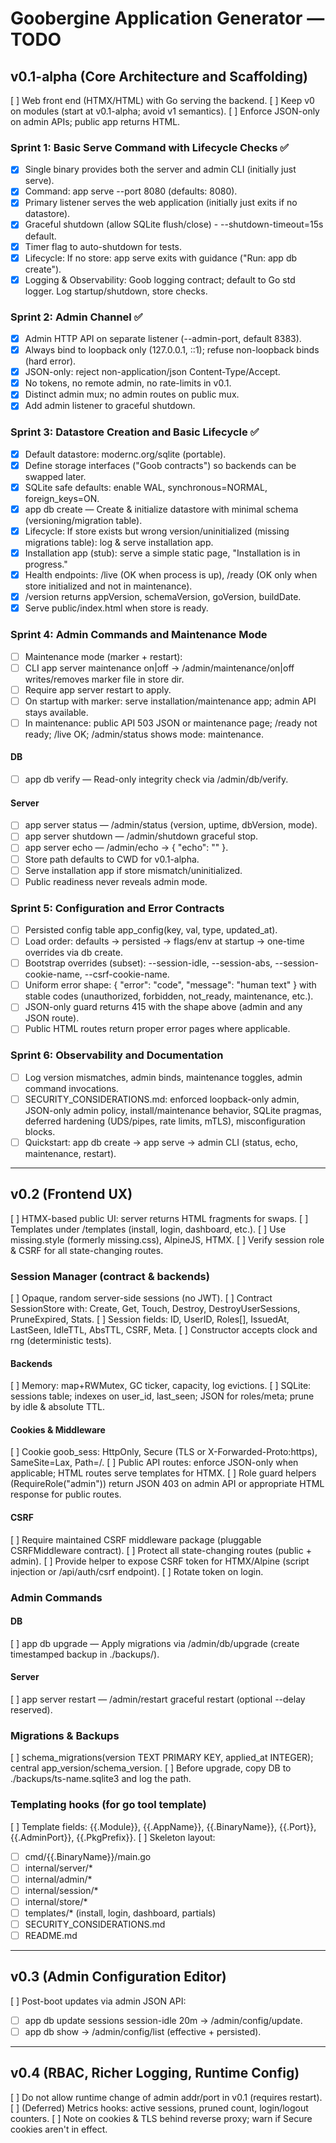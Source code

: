 # Goobergine Application Generator — TODO

## v0.1-alpha (Core Architecture and Scaffolding)
[ ] Web front end (HTMX/HTML) with Go serving the backend.
[ ] Keep v0 on modules (start at v0.1-alpha; avoid v1 semantics).
[ ] Enforce JSON-only on admin APIs; public app returns HTML.

### Sprint 1: Basic Serve Command with Lifecycle Checks ✅
- [x] Single binary provides both the server and admin CLI (initially just serve).
- [x] Command: app serve --port 8080 (defaults: 8080).
- [x] Primary listener serves the web application (initially just exits if no datastore).
- [x] Graceful shutdown (allow SQLite flush/close) - --shutdown-timeout=15s default.
- [x] Timer flag to auto-shutdown for tests.
- [x] Lifecycle: If no store: app serve exits with guidance ("Run: app db create").
- [x] Logging & Observability: Goob logging contract; default to Go std logger. Log startup/shutdown, store checks.

### Sprint 2: Admin Channel ✅
- [x] Admin HTTP API on separate listener (--admin-port, default 8383).
- [x] Always bind to loopback only (127.0.0.1, ::1); refuse non-loopback binds (hard error).
- [x] JSON-only: reject non-application/json Content-Type/Accept.
- [x] No tokens, no remote admin, no rate-limits in v0.1.
- [x] Distinct admin mux; no admin routes on public mux.
- [x] Add admin listener to graceful shutdown.

### Sprint 3: Datastore Creation and Basic Lifecycle ✅
- [x] Default datastore: modernc.org/sqlite (portable).
- [x] Define storage interfaces ("Goob contracts") so backends can be swapped later.
- [x] SQLite safe defaults: enable WAL, synchronous=NORMAL, foreign_keys=ON.
- [x] app db create — Create & initialize datastore with minimal schema (versioning/migration table).
- [x] Lifecycle: If store exists but wrong version/uninitialized (missing migrations table): log & serve installation app.
- [x] Installation app (stub): serve a simple static page, "Installation is in progress."
- [x] Health endpoints: /live (OK when process is up), /ready (OK only when store initialized and not in maintenance).
- [x] /version returns appVersion, schemaVersion, goVersion, buildDate.
- [x] Serve public/index.html when store is ready.

### Sprint 4: Admin Commands and Maintenance Mode
- [ ] Maintenance mode (marker + restart):
- [ ] CLI app server maintenance on|off → /admin/maintenance/on|off writes/removes marker file in store dir.
- [ ] Require app server restart to apply.
- [ ] On startup with marker: serve installation/maintenance app; admin API stays available.
- [ ] In maintenance: public API 503 JSON or maintenance page; /ready not ready; /live OK; /admin/status shows mode: maintenance.
#### DB
- [ ] app db verify — Read-only integrity check via /admin/db/verify.
#### Server
- [ ] app server status — /admin/status (version, uptime, dbVersion, mode).
- [ ] app server shutdown — /admin/shutdown graceful stop.
- [ ] app server echo <text> — /admin/echo → { "echo": "<text>" }.
- [ ] Store path defaults to CWD for v0.1-alpha.
- [ ] Serve installation app if store mismatch/uninitialized.
- [ ] Public readiness never reveals admin mode.

### Sprint 5: Configuration and Error Contracts
- [ ] Persisted config table app_config(key, val, type, updated_at).
- [ ] Load order: defaults → persisted → flags/env at startup → one-time overrides via db create.
- [ ] Bootstrap overrides (subset): --session-idle, --session-abs, --session-cookie-name, --csrf-cookie-name.
- [ ] Uniform error shape: { "error": "code", "message": "human text" } with stable codes (unauthorized, forbidden, not_ready, maintenance, etc.).
- [ ] JSON-only guard returns 415 with the shape above (admin and any JSON route).
- [ ] Public HTML routes return proper error pages where applicable.

### Sprint 6: Observability and Documentation
- [ ] Log version mismatches, admin binds, maintenance toggles, admin command invocations.
- [ ] SECURITY_CONSIDERATIONS.md: enforced loopback-only admin, JSON-only admin policy, install/maintenance behavior, SQLite pragmas, deferred hardening (UDS/pipes, rate limits, mTLS), misconfiguration blocks.
- [ ] Quickstart: app db create → app serve → admin CLI (status, echo, maintenance, restart).

---

## v0.2 (Frontend UX)
[ ] HTMX-based public UI: server returns HTML fragments for swaps.
[ ] Templates under /templates (install, login, dashboard, etc.).
[ ] Use missing.style (formerly missing.css), AlpineJS, HTMX.
[ ] Verify session role & CSRF for all state-changing routes.

### Session Manager (contract & backends)
[ ] Opaque, random server-side sessions (no JWT).
[ ] Contract SessionStore with: Create, Get, Touch, Destroy, DestroyUserSessions, PruneExpired, Stats.
[ ] Session fields: ID, UserID, Roles[], IssuedAt, LastSeen, IdleTTL, AbsTTL, CSRF, Meta.
[ ] Constructor accepts clock and rng (deterministic tests).

#### Backends
[ ] Memory: map+RWMutex, GC ticker, capacity, log evictions.
[ ] SQLite: sessions table; indexes on user_id, last_seen; JSON for roles/meta; prune by idle & absolute TTL.

#### Cookies & Middleware
[ ] Cookie goob_sess: HttpOnly, Secure (TLS or X-Forwarded-Proto:https), SameSite=Lax, Path=/.
[ ] Public API routes: enforce JSON-only when applicable; HTML routes serve templates for HTMX.
[ ] Role guard helpers (RequireRole("admin")) return JSON 403 on admin API or appropriate HTML response for public routes.

#### CSRF
[ ] Require maintained CSRF middleware package (pluggable CSRFMiddleware contract).
[ ] Protect all state-changing routes (public + admin).
[ ] Provide helper to expose CSRF token for HTMX/Alpine (script injection or /api/auth/csrf endpoint).
[ ] Rotate token on login.

### Admin Commands
#### DB
[ ] app db upgrade — Apply migrations via /admin/db/upgrade (create timestamped backup in ./backups/).

#### Server
[ ] app server restart — /admin/restart graceful restart (optional --delay reserved).

### Migrations & Backups
[ ] schema_migrations(version TEXT PRIMARY KEY, applied_at INTEGER); central app_version/schema_version.
[ ] Before upgrade, copy DB to ./backups/ts-name.sqlite3 and log the path.

### Templating hooks (for go tool template)
[ ] Template fields: {{.Module}}, {{.AppName}}, {{.BinaryName}}, {{.Port}}, {{.AdminPort}}, {{.PkgPrefix}}.
[ ] Skeleton layout:
- [ ] cmd/{{.BinaryName}}/main.go
- [ ] internal/server/*
- [ ] internal/admin/*
- [ ] internal/session/*
- [ ] internal/store/*
- [ ] templates/* (install, login, dashboard, partials)
- [ ] SECURITY_CONSIDERATIONS.md
- [ ] README.md

---

## v0.3 (Admin Configuration Editor)
[ ] Post-boot updates via admin JSON API:
- [ ] app db update sessions session-idle 20m → /admin/config/update.
- [ ] app db show → /admin/config/list (effective + persisted).

---

## v0.4 (RBAC, Richer Logging, Runtime Config)
[ ] Do not allow runtime change of admin addr/port in v0.1 (requires restart).
[ ] (Deferred) Metrics hooks: active sessions, pruned count, login/logout counters.
[ ] Note on cookies & TLS behind reverse proxy; warn if Secure cookies aren't in effect.
